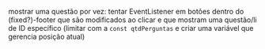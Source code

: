 mostrar uma questão por vez: tentar EventListener em botões dentro do (fixed?)-footer que são modificados ao clicar e que mostram uma questão/li de ID específico (limitar com a `const qtdPerguntas` e criar uma variável que gerencia posição atual)